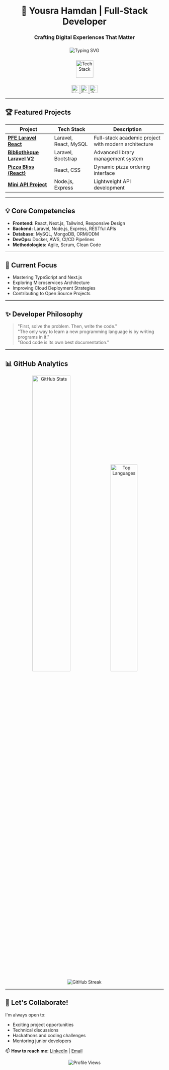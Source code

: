 <h1 align="center">🚀 Yousra Hamdan | Full-Stack Developer</h1>
<h3 align="center">Crafting Digital Experiences That Matter</h3>

###

<div align="center">
  <img src="https://readme-typing-svg.demolab.com?font=Fira+Code&weight=600&size=22&duration=3000&pause=1000&color=8A2BE2&center=true&vCenter=true&width=600&lines=From+Concept+to+Production+%F0%9F%92%BB;Clean+Code+Advocate+%F0%9F%A7%A0;Problem+Solver+%F0%9F%94%A5;Continuous+Learner+%F0%9F%93%9A" alt="Typing SVG" />
</div>

###

<div align="center">
  <img src="https://skillicons.dev/icons?i=js,ts,php,py,html,css,tailwind,bootstrap,laravel,react,next,nodejs,express,mongodb,mysql,git,docker,aws,figma,jira,vscode" height="55" alt="Tech Stack" />
</div>

###

<div align="center">
  <a href="https://www.linkedin.com/in/yousra-hamdan/" target="_blank">
    <img src="https://img.shields.io/badge/-Let's%20Connect%20on%20LinkedIn-0077B5?style=for-the-badge&logo=linkedin&logoColor=white" height="25" alt="LinkedIn" />
  </a>
  <a href="mailto:hmyousra2004@gmail.com" target="_blank">
    <img src="https://img.shields.io/badge/-Reach%20Out%20Via%20Email-EA4335?style=for-the-badge&logo=gmail&logoColor=white" height="25" alt="Email" />
  </a>
  <a href="https://github.com/YousraHamdan?tab=repositories" target="_blank">
    <img src="https://img.shields.io/badge/-Explore%20My%20Projects-181717?style=for-the-badge&logo=github&logoColor=white" height="25" alt="Projects" />
  </a>
</div>

---

## 🏆 Featured Projects

| Project | Tech Stack | Description |
|---------|------------|-------------|
| **[PFE Laravel React](https://github.com/YousraHamdan/PFE_LARAVEL_REACT)** | Laravel, React, MySQL | Full-stack academic project with modern architecture |
| **[Bibliothèque Laravel V2](https://github.com/YousraHamdan/bibliotheque_laravel_version2)** | Laravel, Bootstrap | Advanced library management system |
| **[Pizza Bliss (React)](https://github.com/YousraHamdan/Pizza-Bliss-Reactjs)** | React, CSS | Dynamic pizza ordering interface |
| **[Mini API Project](https://github.com/YousraHamdan/mini_api_project02)** | Node.js, Express | Lightweight API development |

---

## 💡 Core Competencies

- **Frontend:** React, Next.js, Tailwind, Responsive Design
- **Backend:** Laravel, Node.js, Express, RESTful APIs
- **Database:** MySQL, MongoDB, ORM/ODM
- **DevOps:** Docker, AWS, CI/CD Pipelines
- **Methodologies:** Agile, Scrum, Clean Code

---

## 🌱 Current Focus

- Mastering TypeScript and Next.js
- Exploring Microservices Architecture
- Improving Cloud Deployment Strategies
- Contributing to Open Source Projects

---

## ✨ Developer Philosophy

> "First, solve the problem. Then, write the code."  
> "The only way to learn a new programming language is by writing programs in it."  
> "Good code is its own best documentation."

---

## 📊 GitHub Analytics

<div align="center">
  <img width="49%" src="https://github-readme-stats.vercel.app/api?username=YousraHamdan&show_icons=true&theme=radical&hide_border=true&count_private=true&include_all_commits=true" alt="GitHub Stats" />
  <img width="41%" src="https://github-readme-stats.vercel.app/api/top-langs/?username=YousraHamdan&layout=compact&theme=radical&hide_border=true" alt="Top Languages" />
</div>

<div align="center">
  <img src="https://streak-stats.demolab.com?user=YousraHamdan&theme=radical&hide_border=true&date_format=M%20j%5B%2C%20Y%5D" alt="GitHub Streak" />
</div>

---

## 🎯 Let's Collaborate!

I'm always open to:
- Exciting project opportunities
- Technical discussions
- Hackathons and coding challenges
- Mentoring junior developers

📫 **How to reach me:** [LinkedIn](https://www.linkedin.com/in/yousra-hamdan/) | [Email](mailto:hmyousra2004@gmail.com)

<p align="center">
  <img src="https://komarev.com/ghpvc/?username=YousraHamdan&label=Profile%20Views&color=blueviolet&style=flat" alt="Profile Views" />
</p>
